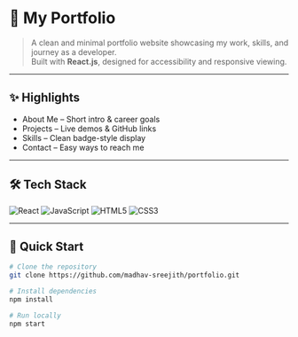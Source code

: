 # 🌿 My Portfolio

> A clean and minimal portfolio website showcasing my work, skills, and journey as a developer.  
> Built with **React.js**, designed for accessibility and responsive viewing.

---

## ✨ Highlights
- About Me – Short intro & career goals
- Projects – Live demos & GitHub links
- Skills – Clean badge-style display
- Contact – Easy ways to reach me

---

## 🛠 Tech Stack
![React](https://img.shields.io/badge/React-20232A?style=for-the-badge&logo=react&logoColor=61DAFB)
![JavaScript](https://img.shields.io/badge/JavaScript-323330?style=for-the-badge&logo=javascript&logoColor=F7DF1E)
![HTML5](https://img.shields.io/badge/HTML5-E34F26?style=for-the-badge&logo=html5&logoColor=white)
![CSS3](https://img.shields.io/badge/CSS3-1572B6?style=for-the-badge&logo=css3&logoColor=white)

---

## 🚀 Quick Start
```bash
# Clone the repository
git clone https://github.com/madhav-sreejith/portfolio.git

# Install dependencies
npm install

# Run locally
npm start
